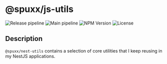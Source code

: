 # @spuxx/js-utils

![Release pipeline](https://github.com/spuxx1701/jslibs/actions/workflows/release.yml/badge.svg)
![Main pipeline](https://github.com/spuxx1701/jslibs/actions/workflows/main.yml/badge.svg)
![NPM Version](https://img.shields.io/npm/v/%40spuxx%2Fnest-utils)
![License](https://img.shields.io/github/license/spuxx1701/jslibs)

## Description

`@spuxx/nest-utils` contains a selection of core utilities that I keep reusing in my NestJS applications.
